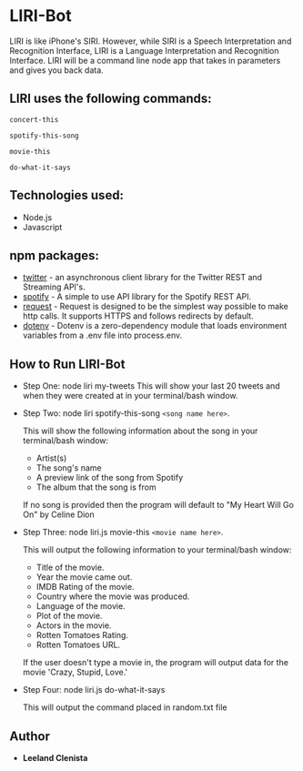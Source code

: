# LIRI-Bot
LIRI is like iPhone's SIRI. However, while SIRI is a Speech Interpretation and Recognition Interface, LIRI is a Language Interpretation and Recognition Interface. LIRI will be a command line node app that takes in parameters and gives you back data.

## LIRI uses the following commands:
```
concert-this
```
```
spotify-this-song
```
```
movie-this
```
```
do-what-it-says
```

## Technologies used:

* Node.js
* Javascript

## npm packages: 
* [twitter](https://www.npmjs.com/package/twitter) - an asynchronous client library for the Twitter REST and Streaming API's.
* [spotify](https://www.npmjs.com/package/node-spotify-api) - A simple to use API library for the Spotify REST API.
* [request](https://www.npmjs.com/package/request) - Request is designed to be the simplest way possible to make http calls. It supports HTTPS and follows redirects by default.
* [dotenv](https://www.npmjs.com/package/dotenv) - Dotenv is a zero-dependency module that loads environment variables from a .env file into process.env.

## How to Run LIRI-Bot

* Step One: node liri my-tweets This will show your last 20 tweets and when they were created at in your terminal/bash window.

* Step Two: node liri spotify-this-song ```<song name here>```.
	
	This will show the following information about the song in your terminal/bash window: 
	* Artist(s) 
	* The song's name 
	* A preview link of the song from Spotify 
	* The album that the song is from

	If no song is provided then the program will default to
	"My Heart Will Go On" by Celine Dion
* Step Three: node liri.js movie-this ```<movie name here>```.
	
	This will output the following information to your terminal/bash window:
	* Title of the movie.
	* Year the movie came out.
	* IMDB Rating of the movie.
	* Country where the movie was produced.
	* Language of the movie.
	* Plot of the movie.
	* Actors in the movie.
	* Rotten Tomatoes Rating.
	* Rotten Tomatoes URL.
	
	If the user doesn't type a movie in, the program will output data for the movie 'Crazy, Stupid, Love.'

* Step Four: node liri.js do-what-it-says

	This will output the command placed in random.txt file

## Author
* **Leeland Clenista** 